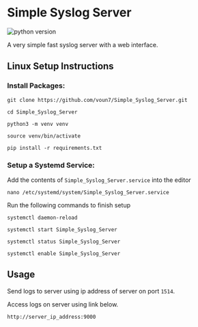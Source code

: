 # Simple Syslog Server

![python version](https://img.shields.io/badge/Python-3.12-blue)

A very simple fast syslog server with a web interface.

## Linux Setup Instructions

### Install Packages:

```
git clone https://github.com/voun7/Simple_Syslog_Server.git
```

```commandline
cd Simple_Syslog_Server
```

```commandline
python3 -m venv venv
```

```commandline
source venv/bin/activate
```

```commandline
pip install -r requirements.txt
```

### Setup a Systemd Service:

Add the contents of `Simple_Syslog_Server.service` into the editor

```commandline
nano /etc/systemd/system/Simple_Syslog_Server.service
```

Run the following commands to finish setup

```commandline
systemctl daemon-reload
```

```commandline
systemctl start Simple_Syslog_Server
```

```commandline
systemctl status Simple_Syslog_Server
```

```commandline
systemctl enable Simple_Syslog_Server
```


## Usage

Send logs to server using ip address of server on port `1514`.


Access logs on server using link below.
```
http://server_ip_address:9000
```

